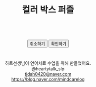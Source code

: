 <html lang="ko">
<head>
    <meta charset="UTF-8">
    <meta name="viewport" content="width=device-width, initial-scale=1.0">
    <title>컬러 박스 퍼즐</title>
    <style>
        .container { text-align: center; padding: 20px; }
        .box-container { display: flex; justify-content: center; gap: 10px; margin-bottom: 20px; }
        .box { width: 50px; height: 50px; border: 1px solid #000; }
        .color-buttons { display: flex; justify-content: center; gap: 5px; margin-bottom: 20px; }
        .color-button { width: 50px; height: 50px; border: none; cursor: pointer; }
        .action-buttons { margin-top: 20px; }
        .footer { margin-top: 40px; font-size: 14px; text-align: center; }
    </style>
</head>
<body>
    <div class="container">
        <h1>컬러 박스 퍼즐</h1>
        <div id="targetPattern" class="box-container"></div>
        <div id="userPattern" class="box-container"></div>
        <div id="colorButtons" class="color-buttons"></div>
        <div class="action-buttons">
            <button onclick="undoLastMove()">취소하기</button>
            <button onclick="checkSolution()">확인하기</button>
        </div>
        <div class="footer">
            하트선생님이 언어치료 수업을 위해 만들었어요.<br>
            @heartytalk_slp <br>
            <a href="mailto:tjdah0420@naver.com">tjdah0420@naver.com</a><br>
            <a href="https://blog.naver.com/mindcarelog" target="_blank">https://blog.naver.com/mindcarelog</a>
        </div>
    </div>
    <script>
        const COLORS = ["red", "orange", "yellow", "blue", "purple", "pink", "black"];
        const LEVELS = [2, 3, 4, 5, 6, 7];
        let level = 0;
        let targetPattern = [];
        let userPattern = [];
        
        function getRandomPattern(size) {
            return Array.from({ length: size }, () => COLORS[Math.floor(Math.random() * COLORS.length)]);
        }
        
        function loadLevel() {
            targetPattern = getRandomPattern(LEVELS[level]);
            userPattern = [];
            renderPattern(targetPattern, "targetPattern");
            renderPattern(userPattern, "userPattern");
        }
        
        function renderPattern(pattern, elementId) {
            const container = document.getElementById(elementId);
            container.innerHTML = "";
            pattern.forEach(color => {
                const div = document.createElement("div");
                div.className = "box";
                div.style.backgroundColor = color;
                container.appendChild(div);
            });
        }
        
        function handleColorClick(color) {
            if (userPattern.length < targetPattern.length) {
                userPattern.push(color);
                renderPattern(userPattern, "userPattern");
            }
        }
        
        function undoLastMove() {
            userPattern.pop();
            renderPattern(userPattern, "userPattern");
        }
        
        function checkSolution() {
            if (JSON.stringify(userPattern) === JSON.stringify(targetPattern)) {
                alert("성공! 다음 레벨로 갑니다.");
                if (level < LEVELS.length - 1) {
                    level++;
                    loadLevel();
                } else {
                    alert("모든 레벨을 클리어했습니다!");
                }
            } else {
                alert("틀렸습니다. 다시 시도하세요!");
            }
        }
        
        function createColorButtons() {
            const container = document.getElementById("colorButtons");
            COLORS.forEach(color => {
                const button = document.createElement("button");
                button.className = "color-button";
                button.style.backgroundColor = color;
                button.onclick = () => handleColorClick(color);
                container.appendChild(button);
            });
        }
        
        createColorButtons();
        loadLevel();
    </script>
</body>
</html>
